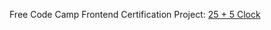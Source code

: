 Free Code Camp Frontend Certification Project: [25 + 5 Clock](https://www.freecodecamp.org/learn/front-end-libraries/front-end-libraries-projects/build-a-25--5-clock)
